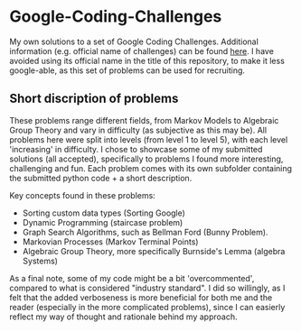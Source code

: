 # Google-Coding-Challenges
My own solutions to a set of Google Coding Challenges. Additional information (e.g. official name of challenges) can be found [here](https://medium.com/plutonic-services/things-you-should-know-about-google-foobar-invitation-703a535bf30f). I have avoided using its official name in the title of this repository, to make it less google-able, as this set of problems can be used for recruiting.

## Short discription of problems
These problems range different fields, from Markov Models to Algebraic Group Theory and vary in difficulty (as subjective as this may be). All problems here were split into levels (from level 1 to level 5), with each level 'increasing' in difficulty. I chose to showcase some of my submitted solutions (all accepted), specifically to problems I found more interesting, challenging and fun. Each problem comes with its own subfolder containing the submitted python code + a short description.

Key concepts found in these problems:
* Sorting custom data types (Sorting Google)
* Dynamic Programming (staircase problem)
* Graph Search Algorithms, such as Bellman Ford (Bunny Problem).
* Markovian Processes (Markov Terminal Points)
* Algebraic Group Theory, more specifically Burnside's Lemma (algebra Systems)

As a final note, some of my code might be a bit 'overcommented', compared to what is considered "industry standard". I did so willingly, as I felt that the added verboseness is more beneficial for both me and the reader (especially in the more complicated problems), since I can easierly reflect my way of thought and rationale behind my approach. 
